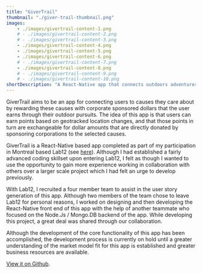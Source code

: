 ```yaml
---
title: "GiverTrail"
thumbnail: "./giver-trail-thumbnail.png"
images: 
    - ./images/givertrail-content-1.png
    # - ./images/givertrail-content-2.png
    # - ./images/givertrail-content-3.png
    - ./images/givertrail-content-4.png
    - ./images/givertrail-content-5.png
    - ./images/givertrail-content-6.png
    # - ./images/givertrail-content-7.png
    - ./images/givertrail-content-8.png
    # - ./images/givertrail-content-9.png
    # - ./images/givertrail-content-10.png
shortDescription: "A React-Native app that connects outdoors adventurers with causes they care about."
---
```


GiverTrail aims to be an app for connecting users to causes they care about by rewarding these causes with corporate sponsored dollars that the user earns through their outdoor pursuits. The idea of this app is that users can earn points based on geotracked location changes, and that those points in turn are exchangeable for dollar amounts that are directly donated by sponsoring corporations to the selected causes.

GiverTrail is a React-Native based app completed as part of my participation in Montreal based Lab12 (see [here](http://www.lab12.ca/)). Although I had established a fairly advanced coding skillset upon entering Lab12, I felt as though I wanted to use the opportunity to gain more experience working in collaboration with others over a larger scale project which I had felt an urge to develop previously.

With Lab12, I recruited a four member team to assist in the user story generation of this app. Although two members of the team chose to leave Lab12 for personal reasons, I worked on designing and then developing the React-Native front end of this app with the help of another teammate who focused on the Node.Js / Mongo.DB backend of the app. While developing this project, a great deal was shared through our collaboration.

Although the development of the core functionality of this app has been accomplished, the development process is currently on hold until a greater understanding of the market model fit for this app is established and greater business resources are available.

<a href="https://github.com/greatwillow/giver-trail-frontend" target="_blank">View it on Github</a>.
